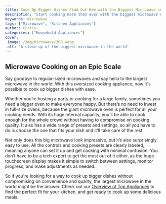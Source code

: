 ```yaml
---
title: Cook Up Bigger Dishes Find Out How with the Biggest Microwave in the World
description: "Start cooking more than ever with the biggest microwave oven in the world Find out how to make bigger dishes without spending a fortune"
keywords: microwave
tags: ["Microwave", "Kitchen Appliances"]
author: Curtis
categories: ["Household Appliances"]
cover: 
 image: /img/microwave/388.webp
 alt: 'A close up of the biggest microwave in the world'
---
```

## Microwave Cooking on an Epic Scale 
Say goodbye to regular-sized microwaves and say hello to the largest microwave in the world. With this oversized cooking appliance, now it's possible to cook up bigger dishes with ease. 

Whether you’re hosting a party or cooking for a large family, sometimes you need a bigger oven to make everyone happy. But there’s no need to invest in full-size ovens, because the giant microwave oven is perfect for all your cooking needs. With its huge internal capacity, you’ll be able to cook enough for the whole crowd without having to compromise on cooking quality. It also has a wide range of presets and settings, so all you have to do is choose the one that fits your dish and it’ll take care of the rest. 

Not only does this big microwave look impressive, but it’s also surprisingly easy to use. All the controls and cooking presets are clearly labeled, meaning anyone can set it up and get cooking with minimal confusion. You don’t have to be a tech expert to get the most out of it either, as the huge touchscreen display makes it simple to switch between settings, monitor progress, and make adjustments as needed. 

So if you're looking for a way to cook up bigger dishes without compromising on convenience and quality, the largest microwave in the world might be the answer. Check out our [Overview of Top Appliances](./pages/appliance-overview) to find the perfect fit for your kitchen, and get ready to cook up some delicious meals.

